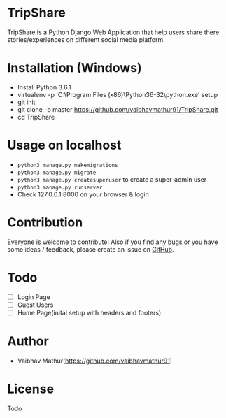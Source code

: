 # TripShare

TripShare is a Python Django Web Application that help users share there stories/experiences on different social media platform. 
# Installation (Windows)
- Install Python 3.6.1
- virtualenv -p 'C:\Program Files (x86)\Python36-32\python.exe'  setup
- git init
- git clone -b master https://github.com/vaibhavmathur91/TripShare.git
- cd TripShare

# Usage on localhost
- `python3 manage.py makemigrations`
- `python3 manage.py migrate`
- `python3 manage.py createsuperuser` to create a super-admin user
- `python3 manage.py runserver`
- Check 127.0.0.1:8000 on your browser & login

# Contribution
Everyone is welcome to contribute!  Also if you find any bugs or you have some ideas / feedback, please create an issue on [GitHub](https://github.com/vaibhavmathur91/TripShare/issues).

# Todo
- [ ] Login Page 
- [ ] Guest Users
- [ ] Home Page(inital setup with headers and footers)

# Author
- Vaibhav Mathur(https://github.com/vaibhavmathur91)

# License
Todo
